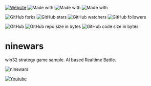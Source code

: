 [![Website](https://img.shields.io/website-up-down-green-red/http/shields.io.svg?label=elky-essay)](https://elky84.github.io)
![Made with](https://img.shields.io/badge/made%20with-C++-yellowgreen.svg)
![Made with](https://img.shields.io/badge/made%20with-boost-orange.svg)
![Made with](https://img.shields.io/badge/made%20with-DirectX-green.svg)

![GitHub forks](https://img.shields.io/github/forks/elky84/ninewars.svg?style=social&label=Fork)
![GitHub stars](https://img.shields.io/github/stars/elky84/ninewars.svg?style=social&label=Stars)
![GitHub watchers](https://img.shields.io/github/watchers/elky84/ninewars.svg?style=social&label=Watch)
![GitHub followers](https://img.shields.io/github/followers/elky84.svg?style=social&label=Follow)

![GitHub](https://img.shields.io/github/license/mashape/apistatus.svg)
![GitHub repo size in bytes](https://img.shields.io/github/repo-size/elky84/ninewars.svg)
![GitHub code size in bytes](https://img.shields.io/github/languages/code-size/elky84/ninewars.svg)


# ninewars
win32 strategy game sample.
AI based Realtime Battle.

![ninewars](./ninewars.png)

[![Youtube](https://img.youtube.com/vi/cXwk5lkvm_Y/0.jpg)](https://www.youtube.com/watch?v=cXwk5lkvm_Y)
